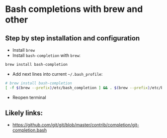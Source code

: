 # Bash completions with brew and other

## Step by step installation and configuration

- Install `brew`
- Install `bash-completion` with `brew`:
 
```bash
brew install bash-completion
```

- Add next lines into current `~/.bash_profile`:

```bash
# brew install bash-completion
[ -f $(brew --prefix)/etc/bash_completion ] && . $(brew --prefix)/etc/bash_completion
```

- Reopen terminal

## Likely links:

- https://github.com/git/git/blob/master/contrib/completion/git-completion.bash
